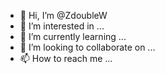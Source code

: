 - 👋 Hi, I’m @ZdoubleW
- 👀 I’m interested in ...
- 🌱 I’m currently learning ...
- 💞️ I’m looking to collaborate on ...
- 📫 How to reach me ...

<!---
ZdoubleW/ZdoubleW is a ✨ special ✨ repository because its `README.md` (this file) appears on your GitHub profile.
You can click the Preview link to take a look at your changes.
--->

